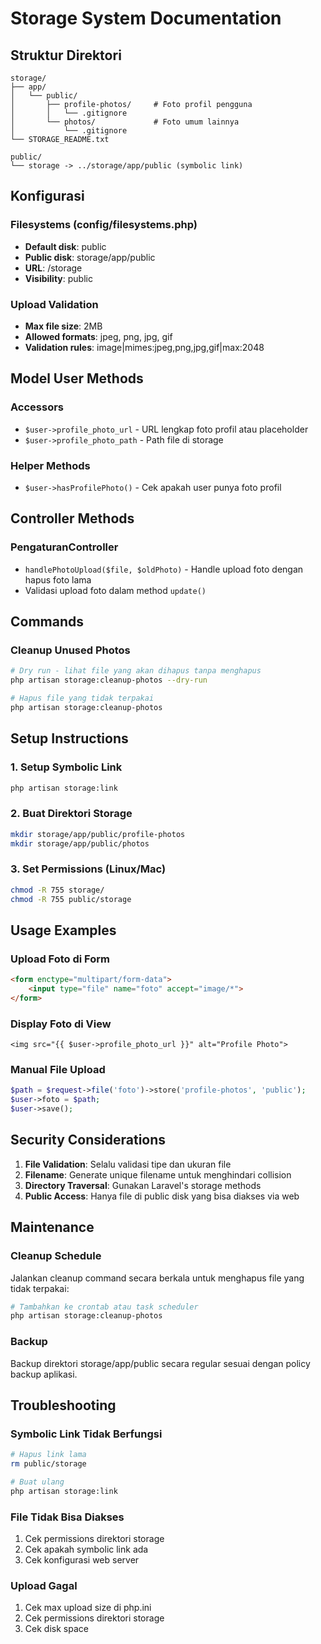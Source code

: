 # Storage System Documentation

## Struktur Direktori
```
storage/
├── app/
│   └── public/
│       ├── profile-photos/     # Foto profil pengguna
│       │   └── .gitignore      
│       └── photos/             # Foto umum lainnya
│           └── .gitignore      
└── STORAGE_README.txt

public/
└── storage -> ../storage/app/public (symbolic link)
```

## Konfigurasi

### Filesystems (config/filesystems.php)
- **Default disk**: public
- **Public disk**: storage/app/public
- **URL**: /storage
- **Visibility**: public

### Upload Validation
- **Max file size**: 2MB
- **Allowed formats**: jpeg, png, jpg, gif
- **Validation rules**: image|mimes:jpeg,png,jpg,gif|max:2048

## Model User Methods

### Accessors
- `$user->profile_photo_url` - URL lengkap foto profil atau placeholder
- `$user->profile_photo_path` - Path file di storage

### Helper Methods
- `$user->hasProfilePhoto()` - Cek apakah user punya foto profil

## Controller Methods

### PengaturanController
- `handlePhotoUpload($file, $oldPhoto)` - Handle upload foto dengan hapus foto lama
- Validasi upload foto dalam method `update()`

## Commands

### Cleanup Unused Photos
```bash
# Dry run - lihat file yang akan dihapus tanpa menghapus
php artisan storage:cleanup-photos --dry-run

# Hapus file yang tidak terpakai
php artisan storage:cleanup-photos
```

## Setup Instructions

### 1. Setup Symbolic Link
```bash
php artisan storage:link
```

### 2. Buat Direktori Storage
```bash
mkdir storage/app/public/profile-photos
mkdir storage/app/public/photos
```

### 3. Set Permissions (Linux/Mac)
```bash
chmod -R 755 storage/
chmod -R 755 public/storage
```

## Usage Examples

### Upload Foto di Form
```html
<form enctype="multipart/form-data">
    <input type="file" name="foto" accept="image/*">
</form>
```

### Display Foto di View
```blade
<img src="{{ $user->profile_photo_url }}" alt="Profile Photo">
```

### Manual File Upload
```php
$path = $request->file('foto')->store('profile-photos', 'public');
$user->foto = $path;
$user->save();
```

## Security Considerations

1. **File Validation**: Selalu validasi tipe dan ukuran file
2. **Filename**: Generate unique filename untuk menghindari collision
3. **Directory Traversal**: Gunakan Laravel's storage methods
4. **Public Access**: Hanya file di public disk yang bisa diakses via web

## Maintenance

### Cleanup Schedule
Jalankan cleanup command secara berkala untuk menghapus file yang tidak terpakai:

```bash
# Tambahkan ke crontab atau task scheduler
php artisan storage:cleanup-photos
```

### Backup
Backup direktori storage/app/public secara regular sesuai dengan policy backup aplikasi.

## Troubleshooting

### Symbolic Link Tidak Berfungsi
```bash
# Hapus link lama
rm public/storage

# Buat ulang
php artisan storage:link
```

### File Tidak Bisa Diakses
1. Cek permissions direktori storage
2. Cek apakah symbolic link ada
3. Cek konfigurasi web server

### Upload Gagal
1. Cek max upload size di php.ini
2. Cek permissions direktori storage
3. Cek disk space
